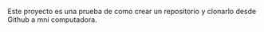 Este proyecto es una prueba de como crear un repositorio y clonarlo desde Github a mni computadora.
